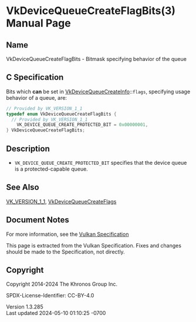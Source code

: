 # VkDeviceQueueCreateFlagBits(3) Manual Page

## Name

VkDeviceQueueCreateFlagBits - Bitmask specifying behavior of the queue



## <a href="#_c_specification" class="anchor"></a>C Specification

Bits which **can** be set in
[VkDeviceQueueCreateInfo](https://registry.khronos.org/vulkan/specs/1.3-extensions/man/html/VkDeviceQueueCreateInfo.html)::`flags`,
specifying usage behavior of a queue, are:

``` c
// Provided by VK_VERSION_1_1
typedef enum VkDeviceQueueCreateFlagBits {
  // Provided by VK_VERSION_1_1
    VK_DEVICE_QUEUE_CREATE_PROTECTED_BIT = 0x00000001,
} VkDeviceQueueCreateFlagBits;
```

## <a href="#_description" class="anchor"></a>Description

- `VK_DEVICE_QUEUE_CREATE_PROTECTED_BIT` specifies that the device queue
  is a protected-capable queue.

## <a href="#_see_also" class="anchor"></a>See Also

[VK_VERSION_1_1](https://registry.khronos.org/vulkan/specs/1.3-extensions/man/html/VK_VERSION_1_1.html),
[VkDeviceQueueCreateFlags](https://registry.khronos.org/vulkan/specs/1.3-extensions/man/html/VkDeviceQueueCreateFlags.html)

## <a href="#_document_notes" class="anchor"></a>Document Notes

For more information, see the <a
href="https://registry.khronos.org/vulkan/specs/1.3-extensions/html/vkspec.html#VkDeviceQueueCreateFlagBits"
target="_blank" rel="noopener">Vulkan Specification</a>

This page is extracted from the Vulkan Specification. Fixes and changes
should be made to the Specification, not directly.

## <a href="#_copyright" class="anchor"></a>Copyright

Copyright 2014-2024 The Khronos Group Inc.

SPDX-License-Identifier: CC-BY-4.0

Version 1.3.285  
Last updated 2024-05-10 01:10:25 -0700
